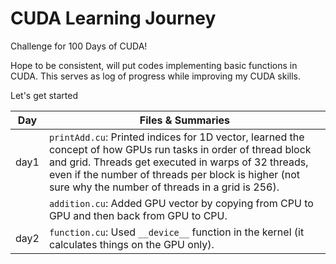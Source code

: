 # CUDA Learning Journey

Challenge for 100 Days of CUDA!

Hope to be consistent, will put codes implementing basic functions in CUDA. This serves as log of progress while improving my CUDA skills.

Let's get started


| Day   | Files & Summaries                                                                 |
|-------|----------------------------------------------------------------------------------|
| day1  | `printAdd.cu`: Printed indices for 1D vector, learned the concept of how GPUs run tasks in order of thread block and grid. Threads get executed in warps of 32 threads, even if the number of threads per block is higher (not sure why the number of threads in a grid is 256). |
|       | `addition.cu`: Added GPU vector by copying from CPU to GPU and then back from GPU to CPU. |
| day2  | `function.cu`: Used `__device__` function in the kernel (it calculates things on the GPU only). |
